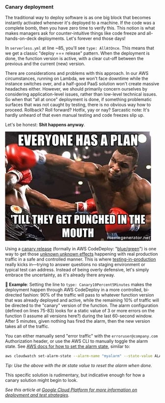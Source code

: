 ### Canary deployment

The traditional way to deploy software is as one big block that becomes instantly activated whenever it's deployed to a machine. If the code was a complete bomb, then you have zero time to verify this. This notion is what makes managers ask for counter-intuitive things like code freeze and all-hands-on-deck deployments. Let's forever end those days!

In `serverless.yml` at line ~85, you'll see `type: AllAtOnce`. This means that we get a classic "deploy === release" pattern. When the deployment is done, the function version is active, with a clear cut-off between the previous and the current (new) version.

There are considerations and problems with this approach. In our AWS circumstances, running on Lambda, we won't face downtime while the instance switches over, and a half-good PaaS solution won't create massive headaches either. However, we should primarily concern ourselves by considering application-level issues, rather than low-level technical issues. So when that "all at once" deployment is done, if something problematic surfaces that was not caught by testing, there is no obvious way how to proceed. Rollback? Roll forward? Hotfix, yay or nay? Sarcastic note: It's hardly unheard of that even manual testing and code freezes slip up.

Let's be honest: **Shit happens anyway**.

![Words to live by, as told by Mike Tyson](/images/tyson.jpg)

Using a [canary release](https://martinfowler.com/bliki/CanaryRelease.html) (formally in AWS CodeDeploy: "[blue/green](https://martinfowler.com/bliki/BlueGreenDeployment.html)") is one way to get those [unknown unknown effects](https://en.wikipedia.org/wiki/Cynefin_framework) happening with real production traffic in a safe and controlled manner. This is where [testing-in-production](https://increment.com/testing/i-test-in-production/) really kicks in—trying to answer questions no staging environment or typical test can address. Instead of being overly defensive, let's simply embrace the uncertainty, as it's already there anyway.

**🎯 Example**: Setting the line to `type: Canary10Percent5Minutes` makes the deployment happen through AWS CodeDeploy in a more controlled, bi-directed fashion: 90% of the traffic will pass to whatever function version that was already deployed and active, while the remaining 10% of traffic will be directed to the "canary" version of the function. The alarm configuration (defined on lines 75-83) looks for a static value of 3 or more errors on the function (I assume all versions here?) during the last 60-second window. After 5 minutes, given nothing has fired the alarm, then the new version takes all of the traffic.

You can either manually send "error traffic" with the `erroruser@company.com` Authorization header, or use the AWS CLI to manually toggle the alarm state. See [AWS docs for how to set the alarm state](https://awscli.amazonaws.com/v2/documentation/api/latest/reference/cloudwatch/set-alarm-state.html), similar to:

```bash
aws cloudwatch set-alarm-state --alarm-name "myalarm" --state-value ALARM --state-reason "testing purposes"
```

_Tip: Use the above with the `OK` state value to reset the alarm when done._

This specific solution is rudimentary, but indicative enough for how a canary solution might begin to look.

_See this article at [Google Cloud Platform for more information on deployment and test strategies](https://cloud.google.com/architecture/application-deployment-and-testing-strategies)._
